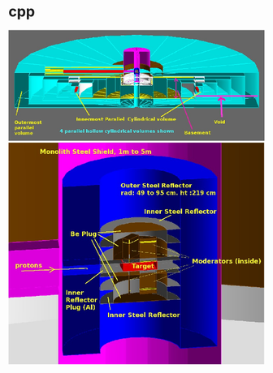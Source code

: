 # cpp
![Detector](Geant4Sim/parallel_4.jpg "Geant4 Geometry")
![Detector](Geant4Sim/geometry_zoom.jpg "Inner parts")
